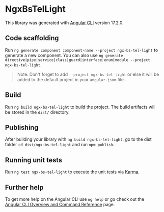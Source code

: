 # NgxBsTelLight

This library was generated with [Angular CLI](https://github.com/angular/angular-cli) version 17.2.0.

## Code scaffolding

Run `ng generate component component-name --project ngx-bs-tel-light` to generate a new component. You can also use `ng generate directive|pipe|service|class|guard|interface|enum|module --project ngx-bs-tel-light`.
> Note: Don't forget to add `--project ngx-bs-tel-light` or else it will be added to the default project in your `angular.json` file. 

## Build

Run `ng build ngx-bs-tel-light` to build the project. The build artifacts will be stored in the `dist/` directory.

## Publishing

After building your library with `ng build ngx-bs-tel-light`, go to the dist folder `cd dist/ngx-bs-tel-light` and run `npm publish`.

## Running unit tests

Run `ng test ngx-bs-tel-light` to execute the unit tests via [Karma](https://karma-runner.github.io).

## Further help

To get more help on the Angular CLI use `ng help` or go check out the [Angular CLI Overview and Command Reference](https://angular.io/cli) page.
